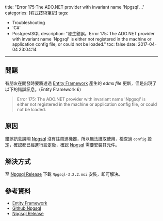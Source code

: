 title: "Error 175:The ADO.NET provider with invariant name 'Npgsql'..."
categories: [程式技術筆記]
tags:
  - Troubleshooting
  - 'C#'
  - PostgrestSQL
description: "發生錯誤，Error 175: The ADO.NET provider with invariant name 'Npgsql' is either not registered in the machine or application config file, or could not be loaded."
toc: false
date: 2017-04-04 23:04:14
---

## 問題
有朋友在開發時要將透過 [Entity Framework][1] 產生的 *edmx file* 更新，但是出現了以下的錯誤訊息。(Entity Framework 6)
> Error 175: The ADO.NET provider with invariant name 'Npgsql' is either not registered in the machine or application config file, or could not be loaded.

## 原因
錯誤訊息說明 [Npgsql][2] 沒有註冊進機器，所以無法讀取使用，檢查過 `config` 設定，確認都已經進行設定後，確認 [Npgsql][2] 需要安裝其元件。

## 解決方式
至 [Npgsql Release][3] 下載 `Npgsql-3.2.2.msi` 安裝，即可解決。


## 參考資料
- [Entity Framework][1]
- [Github Npgsql][2]
- [Npgsql Release][3]

[1]: https://msdn.microsoft.com/en-us/library/aa937723(v=vs.113).aspx "Entity Framework"
[2]: https://github.com/npgsql "Github Npgsql"
[3]: https://github.com/npgsql/npgsql/releases "Npgsql Release"